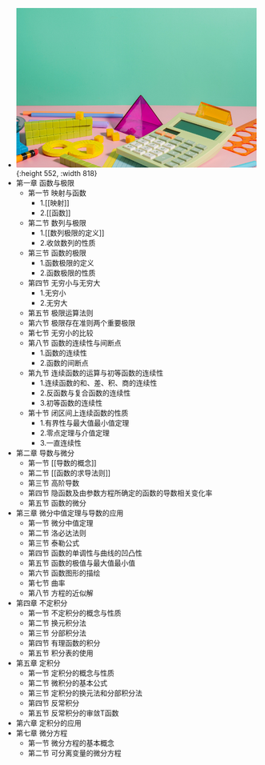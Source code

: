 - ![math.png](../assets/math_1708953661861_0.png){:height 552, :width 818}
- 第一章 函数与极限
	- 第一节 映射与函数
		- 1.[[映射]]
		- 2.[[函数]]
	- 第二节 数列与极限
		- 1.[[数列极限的定义]]
		- 2.收敛数列的性质
	- 第三节 函数的极限
		- 1.函数极限的定义
		- 2.函数极限的性质
	- 第四节 无穷小与无穷大
		- 1.无穷小
		- 2.无穷大
	- 第五节 极限运算法则
	- 第六节 极限存在准则两个重要极限
	- 第七节 无穷小的比较
	- 第八节 函数的连续性与间断点
		- 1.函数的连续性
		- 2.函数的间断点
	- 第九节 连续函数的运算与初等函数的连续性
		- 1.连续函数的和、差、积、商的连续性
		- 2.反函数与复合函数的连续性
		- 3.初等函数的连续性
	- 第十节 闭区间上连续函数的性质
		- 1.有界性与最大值最小值定理
		- 2.零点定理与介值定理
		- 3.一直连续性
- 第二章 导数与微分
	- 第一节 [[导数的概念]]
	- 第二节 [[函数的求导法则]]
	- 第三节 高阶导数
	- 第四节 隐函数及由参数方程所确定的函数的导数相关变化率
	- 第五节 函数的微分
- 第三章 微分中值定理与导数的应用
	- 第一节 微分中值定理
	- 第二节 洛必达法则
	- 第三节 泰勒公式
	- 第四节 函数的单调性与曲线的凹凸性
	- 第五节 函数的极值与最大值最小值
	- 第六节 函数图形的描绘
	- 第七节 曲率
	- 第八节 方程的近似解
- 第四章 不定积分
	- 第一节 不定积分的概念与性质
	- 第二节 换元积分法
	- 第三节 分部积分法
	- 第四节 有理函数的积分
	- 第五节 积分表的使用
- 第五章 定积分
	- 第一节 定积分的概念与性质
	- 第二节 微积分的基本公式
	- 第三节 定积分的换元法和分部积分法
	- 第四节 反常积分
	- 第五节 反常积分的审敛T函数
- 第六章 定积分的应用
- 第七章 微分方程
	- 第一节 微分方程的基本概念
	- 第二节 可分离变量的微分方程